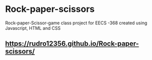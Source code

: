 # Rock-paper-scissors
Rock-paper-Scissor-game
class project for
EECS -368
created using
Javascript, HTML and CSS

## https://rudro12356.github.io/Rock-paper-scissors/
